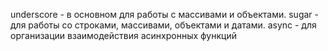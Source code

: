 underscore - в основном для работы с массивами и объектами.
sugar - для работы со строками, массивами, объектами и датами.
async - для организации взаимодействия асинхронных функций